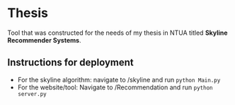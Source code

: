 # Thesis
Tool that was constructed for the needs of my thesis in NTUA titled **Skyline Recommender Systems**.

## Instructions for deployment
- For the skyline algorithm: navigate to /skyline and run `python Main.py `
- For the website/tool: Navigate to /Recommendation and run `python server.py`
